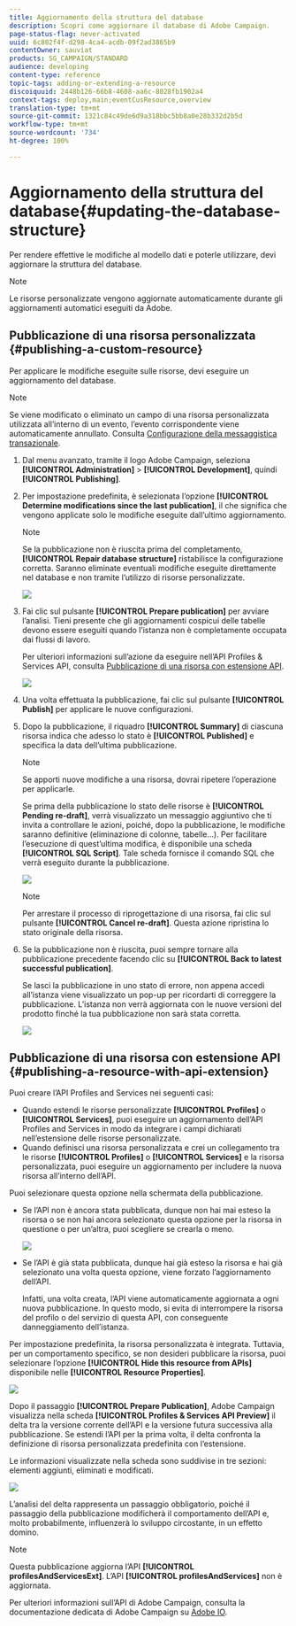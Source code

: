 ```yaml
---
title: Aggiornamento della struttura del database
description: Scopri come aggiornare il database di Adobe Campaign.
page-status-flag: never-activated
uuid: 6c802f4f-d298-4ca4-acdb-09f2ad3865b9
contentOwner: sauviat
products: SG_CAMPAIGN/STANDARD
audience: developing
content-type: reference
topic-tags: adding-or-extending-a-resource
discoiquuid: 2448b126-66b8-4608-aa6c-8028fb1902a4
context-tags: deploy,main;eventCusResource,overview
translation-type: tm+mt
source-git-commit: 1321c84c49de6d9a318bbc5bb8a0e28b332d2b5d
workflow-type: tm+mt
source-wordcount: '734'
ht-degree: 100%

---
```



# Aggiornamento della struttura del database{#updating-the-database-structure}

Per rendere effettive le modifiche al modello dati e poterle utilizzare, devi aggiornare la struttura del database.

>[!NOTE]
>
>Le risorse personalizzate vengono aggiornate automaticamente durante gli aggiornamenti automatici eseguiti da Adobe.

## Pubblicazione di una risorsa personalizzata {#publishing-a-custom-resource}

Per applicare le modifiche eseguite sulle risorse, devi eseguire un aggiornamento del database.

>[!NOTE]
>
>Se viene modificato o eliminato un campo di una risorsa personalizzata utilizzata all’interno di un evento, l’evento corrispondente viene automaticamente annullato. Consulta [Configurazione della messaggistica transazionale](../../administration/using/configuring-transactional-messaging.md).

1. Dal menu avanzato, tramite il logo Adobe Campaign, seleziona **[!UICONTROL Administration]** > **[!UICONTROL Development]**, quindi **[!UICONTROL Publishing]**.
1. Per impostazione predefinita, è selezionata l’opzione **[!UICONTROL Determine modifications since the last publication]**, il che significa che vengono applicate solo le modifiche eseguite dall’ultimo aggiornamento.

   >[!NOTE]
   >
   >Se la pubblicazione non è riuscita prima del completamento, **[!UICONTROL Repair database structure]** ristabilisce la configurazione corretta. Saranno eliminate eventuali modifiche eseguite direttamente nel database e non tramite l’utilizzo di risorse personalizzate.

   ![](assets/schema_extension_12.png)

1. Fai clic sul pulsante **[!UICONTROL Prepare publication]** per avviare l’analisi. Tieni presente che gli aggiornamenti cospicui delle tabelle devono essere eseguiti quando l’istanza non è completamente occupata dai flussi di lavoro.

   Per ulteriori informazioni sull’azione da eseguire nell’API Profiles &amp; Services API, consulta [Pubblicazione di una risorsa con estensione API](#publishing-a-resource-with-api-extension).

   ![](assets/schema_extension_13.png)

1. Una volta effettuata la pubblicazione, fai clic sul pulsante **[!UICONTROL Publish]** per applicare le nuove configurazioni.
1. Dopo la pubblicazione, il riquadro **[!UICONTROL Summary]** di ciascuna risorsa indica che adesso lo stato è **[!UICONTROL Published]** e specifica la data dell’ultima pubblicazione.

   >[!NOTE]
   >
   >Se apporti nuove modifiche a una risorsa, dovrai ripetere l’operazione per applicarle.

   Se prima della pubblicazione lo stato delle risorse è **[!UICONTROL Pending re-draft]**, verrà visualizzato un messaggio aggiuntivo che ti invita a controllare le azioni, poiché, dopo la pubblicazione, le modifiche saranno definitive (eliminazione di colonne, tabelle...). Per facilitare l’esecuzione di quest’ultima modifica, è disponibile una scheda **[!UICONTROL SQL Script]**. Tale scheda fornisce il comando SQL che verrà eseguito durante la pubblicazione.

   ![](assets/schema_extension_scriptsql.png)

   >[!NOTE]
   >
   >Per arrestare il processo di riprogettazione di una risorsa, fai clic sul pulsante **[!UICONTROL Cancel re-draft]**. Questa azione ripristina lo stato originale della risorsa.

1. Se la pubblicazione non è riuscita, puoi sempre tornare alla pubblicazione precedente facendo clic su **[!UICONTROL Back to latest successful publication]**.

   Se lasci la pubblicazione in uno stato di errore, non appena accedi all’istanza viene visualizzato un pop-up per ricordarti di correggere la pubblicazione. L’istanza non verrà aggiornata con le nuove versioni del prodotto finché la tua pubblicazione non sarà stata corretta.

   ![](assets/schema_extension_31.png)

## Pubblicazione di una risorsa con estensione API {#publishing-a-resource-with-api-extension}

Puoi creare l’API Profiles and Services nei seguenti casi:

* Quando estendi le risorse personalizzate **[!UICONTROL Profiles]** o **[!UICONTROL Services]**, puoi eseguire un aggiornamento dell’API Profiles and Services in modo da integrare i campi dichiarati nell’estensione delle risorse personalizzate.
* Quando definisci una risorsa personalizzata e crei un collegamento tra le risorse **[!UICONTROL Profiles]** o **[!UICONTROL Services]** e la risorsa personalizzata, puoi eseguire un aggiornamento per includere la nuova risorsa all’interno dell’API.

Puoi selezionare questa opzione nella schermata della pubblicazione.

* Se l’API non è ancora stata pubblicata, dunque non hai mai esteso la risorsa o se non hai ancora selezionato questa opzione per la risorsa in questione o per un’altra, puoi scegliere se crearla o meno.

   ![](assets/create-profile-and-services-api.png)

* Se l’API è già stata pubblicata, dunque hai già esteso la risorsa e hai già selezionato una volta questa opzione, viene forzato l’aggiornamento dell’API.

   Infatti, una volta creata, l’API viene automaticamente aggiornata a ogni nuova pubblicazione. In questo modo, si evita di interrompere la risorsa del profilo o del servizio di questa API, con conseguente danneggiamento dell’istanza.

Per impostazione predefinita, la risorsa personalizzata è integrata. Tuttavia, per un comportamento specifico, se non desideri pubblicare la risorsa, puoi selezionare l’opzione **[!UICONTROL Hide this resource from APIs]** disponibile nelle **[!UICONTROL Resource Properties]**.

![](assets/removefromextoption.png)

Dopo il passaggio **[!UICONTROL Prepare Publication]**, Adobe Campaign visualizza nella scheda **[!UICONTROL Profiles & Services API Preview]** il delta tra la versione corrente dell’API e la versione futura successiva alla pubblicazione. Se estendi l’API per la prima volta, il delta confronta la definizione di risorsa personalizzata predefinita con l’estensione.

Le informazioni visualizzate nella scheda sono suddivise in tre sezioni: elementi aggiunti, eliminati e modificati.

![](assets/extendpandsapi_diff.png)

L’analisi del delta rappresenta un passaggio obbligatorio, poiché il passaggio della pubblicazione modificherà il comportamento dell’API e, molto probabilmente, influenzerà lo sviluppo circostante, in un effetto domino.

>[!NOTE]
>
>Questa pubblicazione aggiorna l’API **[!UICONTROL profilesAndServicesExt]**. L’API **[!UICONTROL profilesAndServices]** non è aggiornata.

Per ulteriori informazioni sull’API di Adobe Campaign, consulta la documentazione dedicata di Adobe Campaign su [Adobe IO](https://docs.campaign.adobe.com/doc/standard/en/adobeio.html).
